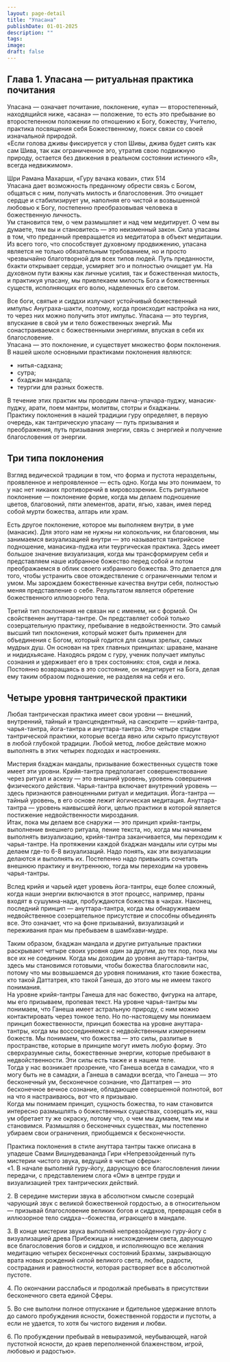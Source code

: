 ```yaml
---
layout: page-detail
title: "Упасана"
publishDate: 01-01-2025
description: ""
tags:
image:
draft: false
---
```


## Глава 1\. Упасана — ритуальная практика почитания
 Упасана — означает почитание, поклонение, «упа» — второстепенный, находящийся ниже, «асана» — положение, то есть это пребывание во второстепенном положении по отношению к Богу, божеству, Учителю, практика посвящения себя Божественному, поиск связи со своей изначальной природой.  
 «Если голова дживы фиксируется у стоп Шивы, джива будет сиять как сам Шива, так как ограниченное эго, утратив свою подвижную природу, остается без движения в реальном состоянии истинного «Я», всегда недвижимом».  
  
 Шри Рамана Махарши, «Гуру вачака коваи», стих 514  
 Упасана дает возможность преданному обрести связь с Богом, общаться с ним, получать милость и благословения. Это очищает сердце и стабилизирует ум, наполняя его чистой и возвышенной любовью к Богу, постепенно преобразовывая человека в божественную личность.  
 Ум становится тем, о чем размышляет и над чем медитирует. О чем вы думаете, тем вы и становитесь — это неизменный закон. Сила упасаны в том, что преданный превращается из медитатора в объект медитации.  
 Из всего того, что способствует духовному продвижению, упасана является не только обязательным требованием, но и просто чрезвычайно благотворной для всех типов людей. Путь преданности, бхакти открывает сердце, усмиряет эго и полностью очищает ум. На духовном пути важны как личные усилия, так и божественная милость, и практикуя упасану, мы привлекаем милость Бога и божественных существ, исполняющих его волю, наделенных его светом.  
  
 Все боги, святые и сиддхи излучают устойчивый божественный импульс Ануграха-шакти, поэтому, когда происходит настройка на них, то через них можно получить этот импульс. Упасана — это теургия, впускание в свой ум и тело божественных энергий. Мы сонастраиваемся с божественными энергиями, впуская в себя их благословение.  
 Упасана — это поклонение, и существует множество форм поклонения. В нашей школе основными практиками поклонения являются:  
* нитья-садхана;
* сутра;
* бхаджан мандала;
* теургии для разных божеств.
  
 В течение этих практик мы проводим панча-упачара-пуджу, манасик-пуджу, арати, поем мантры, молитвы, стотры и бхаджаны.  
 Практику поклонения в нашей традиции гуру определяет, в первую очередь, как тантрическую упасану — путь призывания и преображения, путь призывания энергии, связь с энергией и получение благословения от энергии.  

## Три типа поклонения
 Взгляд ведической традиции в том, что форма и пустота нераздельны, проявленное и непроявленное — есть одно. Когда мы это понимаем, то у нас нет никаких противоречий в мировоззрении. Есть ритуальное поклонение — поклонение форме, когда мы делаем подношение цветов, благовоний, пяти элементов, арати, ягью, хаван, имея перед собой мурти божества, алтарь или храм.  
  
 Есть другое поклонение, которое мы выполняем внутри, в уме (манасик). Для этого нам не нужны ни колокольчик, ни благовония, мы занимаемся визуализацией внутри — это называется тантрийское подношение, манасика-пуджа или теургическая практика. Здесь имеет большое значение визуализация, когда мы трансформируем себя и представляем наше избранное божество перед собой и потом преображаемся в облик своего избранного божества. Это делается для того, чтобы устранить свое отождествление с ограниченными телом и умом. Мы зарождаем божественные качества внутри себя, полностью меняя представление о себе. Результатом является обретение божественного иллюзорного тела.  
  
 Третий тип поклонения не связан ни с именем, ни с формой. Он свойственен ануттара-тантре. Он представляет собой только созерцательную практику, пребывание в недвойственности. Это самый высший тип поклонения, который может быть применен для объединения с Богом, который годится для самых зрелых, самых мудрых душ. Он основан на трех главных принципах: шраване, манане и нидидхьясане. Находясь рядом с гуру, ученик получает импульс сознания и удерживает его в трех состояниях: стоя, сидя и лежа. Постоянно возвращаясь в это состояние, он медитирует на Бога, делая ему таким образом подношение, не разделяя на себя и его.  

## Четыре уровня тантрической практики
 Любая тантрическая практика имеет свои уровни — внешний, внутренний, тайный и трансцендентный, на санскрите — крийя-тантра, чарья-тантра, йога-тантра и ануттара-тантра. Это четыре стадии тантрической практики, которые всегда явно или скрыто присутствуют в любой глубокой традиции. Любой метод, любое действие можно выполнять в этих четырех подходах и настроениях.  
  
 Мистерия бхаджан мандалы, призывание божественных существ тоже имеет эти уровни. Крийя-тантра предполагает совершенствование через ритуал и аскезу — это внешний уровень, уровень совершения физического действия. Чарья-тантра включает внутренний уровень — здесь признаются равноценными ритуал и медитация. Йога-тантра — тайный уровень, в его основе лежит йогическая медитация. Ануттара-тантра — уровень наивысшей йоги, целью практики в которой является постижение недвойственности мироздания.  
 Итак, пока мы делаем все снаружи — это принцип крийя-тантры, выполнение внешнего ритуала, пение текста, но, когда мы начинаем выполнять визуализацию, крийя-тантра заканчивается, мы переходим к чарья-тантре. На протяжении каждой бхаджан мандалы или сутры мы делаем где-то 6-8 визуализаций. Надо понять, как эти визуализации делаются и выполнять их. Постепенно надо привыкать сочетать внешнюю практику и внутреннюю, тогда мы переходим на уровень чарья-тантры.  
  
 Вслед крийя и чарьей идет уровень йога-тантры, еще более сложный, когда наши энергии включаются в этот процесс, например, праны входят в сушумна-нади, пробуждаются божества в чакрах. Наконец, последний принцип — ануттара-тантра, когда мы обнаруживаем недвойственное созерцательное присутствие и способны объединять все. Это означает, что на фоне призываний, визуализаций и переживания пран мы пребываем в шамбхави-мудре.  
  
 Таким образом, бхаджан мандала и другие ритуальные практики раскрывают четыре своих уровня один за другим, до тех пор, пока мы все их не соединим. Когда мы доходим до уровня ануттара-тантры, здесь мы становимся готовыми, чтобы божества благословили нас, потому что мы возвышаемся до уровня понимания, кто такие божества, кто такой Даттатрея, кто такой Ганеша, до этого мы не имеем такого понимания.  
 На уровне крийя-тантры Ганеша для нас божество, фигурка на алтаре, мы его призываем, пропевая текст. На уровне чарья-тантры мы понимаем, что Ганеша имеет астральную природу, с ним можно контактировать через тонкое тело. Но по-настоящему мы понимаем принцип божественности, принцип божества на уровне ануттара-тантры, когда мы воссоединяемся с недвойственным измерением божеств. Мы понимаем, что божества — это силы, разлитые в пространстве, которые в принципе могут иметь любую форму. Это сверхразумные силы, божественные энергии, которые пребывают в недвойственности. Эти силы есть также и в нашем теле.  
 Тогда у нас возникает прозрение, что Ганеша всегда в самадхи, что я могу быть не в самадхи, а Ганеша в самадхи всегда, что Ганеша — это бесконечный ум, бесконечное сознание, что Даттатрея — это бесконечное вечное сознание, обладающее совершенной полнотой, вот на что я настраиваюсь, вот что я призываю.  
 Когда мы понимаем принцип, сущность божества, то нам становится интересно размышлять о божественных существах, созерцать их, наш ум обретает ту же окраску, потому что, о чем мы думаем, тем мы и становимся. Размышляя о бесконечных существах, мы постепенно убираем свои ограничения, приобщаемся к бесконечности.  
  
 Практика поклонения в стиле ануттара тантры также описана в упадеше Свами Вишнудевананда Гири «Непревзойденный путь мистерии чистого звука, ведущий в чистые сферы»:  
 «1\. В начале выполняй гуру-йогу, дарующую все благословления линии передачи, с представлением слога «Ом» в центре груди и визуализацией трех тантрических действий.  
  
 2\. В середине мистерии звука в абсолютном смысле созерцай чарующий звук с великой божественной гордостью, а в относительном — призывай благословение великих богов и сиддхов, превращая себя в иллюзорное тело сиддха¬-божества, играющего в мандале.  
  
 3\. В конце мистерии звука выполняй непревзойденную гуру-йогу с визуализацией древа Прибежища и нисхождением света, дарующую все благословения богов и сиддхов, и исполняющую все желания медитацию четырех бесконечных состояний Брахмы, закрывающую врата новых рождений силой великого света, любви, радости, сострадания и равностности, которая растворяет все в абсолютной пустоте.  
  
 4\. По окончании расслабься и продолжай пребывать в присутствии бесконечного света единой Сферы.  
  
 5\. Во сне выполни полное отпускание и бдительное удержание вплоть до самого пробуждения ясности, божественной гордости и пустоты, а если не удается, то хотя бы чистого видения и любви.  
  
6\. По пробуждении пребывай в невыразимой, неубывающей, нагой пустотной ясности, до краев переполненной блаженством, игрой, любовью и радостью». 
